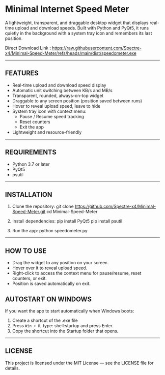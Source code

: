Minimal Internet Speed Meter
============================

A lightweight, transparent, and draggable desktop widget that displays real-time upload and download speeds. 
Built with Python and PyQt5, it runs quietly in the background with a system tray icon and remembers its last position.

Direct Download Link : https://raw.githubusercontent.com/Spectre-x4/Minimal-Speed-Meter/refs/heads/main/dist/speedometer.exe

----------------------------------------------------
FEATURES
----------------------------------------------------
- Real-time upload and download speed display
- Automatic unit switching between KB/s and MB/s
- Transparent, rounded, always-on-top widget
- Draggable to any screen position (position saved between runs)
- Hover to reveal upload speed, leave to hide
- System tray icon with context menu:
  * Pause / Resume speed tracking
  * Reset counters
  * Exit the app
- Lightweight and resource-friendly

----------------------------------------------------
REQUIREMENTS
----------------------------------------------------
- Python 3.7 or later
- PyQt5
- psutil

----------------------------------------------------
INSTALLATION
----------------------------------------------------
1. Clone the repository:
   git clone https://github.com/Spectre-x4/Minimal-Speed-Meter.git
   cd Minimal-Speed-Meter

2. Install dependencies:
   pip install PyQt5
   pip install psutil


3. Run the app:
   python speedometer.py

----------------------------------------------------
HOW TO USE
----------------------------------------------------
- Drag the widget to any position on your screen.
- Hover over it to reveal upload speed.
- Right-click to access the context menu for pause/resume, reset counters, or exit.
- Position is saved automatically on exit.


AUTOSTART ON WINDOWS
----------------------------------------------------
If you want the app to start automatically when Windows boots:
1. Create a shortcut of the .exe file
2. Press `Win + R`, type:
   shell:startup
   and press Enter.
3. Copy the shortcut into the Startup folder that opens.

----------------------------------------------------
LICENSE
----------------------------------------------------
This project is licensed under the MIT License — see the LICENSE file for details.
